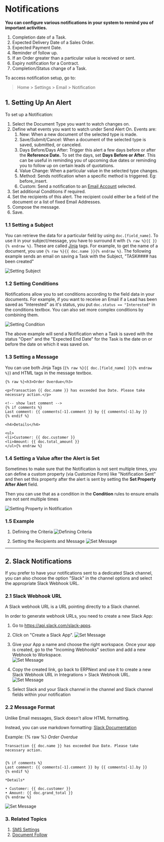 <!-- add-breadcrumbs -->
# Notifications

**You can configure various notifications in your system to remind you of important activities.**

1. Completion date of a Task.
2. Expected Delivery Date of a Sales Order.
3. Expected Payment Date.
4. Reminder of follow up.
5. If an Order greater than a particular value is received or sent.
6. Expiry notification for a Contract.
7. Completion/Status change of a Task.

To access notification setup, go to:

> Home > Settings > Email > Notification

## 1. Setting Up An Alert

To set up a Notification:

1. Select the Document Type you want to watch changes on.
2. Define what events you want to watch under Send Alert On. Events are:
    1. New: When a new document of the selected type is made.
    2. Save/Submit/Cancel: When a document of the selected type is saved, submitted, or canceled.
    4. Days Before/Days After: Trigger this alert a few days before or after the **Reference Date.** To set the days, set **Days Before or After**. This can be useful in reminding you of upcoming due dates or reminding you to follow up on certain leads of quotations.
    3. Value Change: When a particular value in the selected type changes.
    1. Method: Sends notification when a specific method is triggered. Eg: before_insert.
    1. Custom: Send a notification to an [Email Account](/docs/user/manual/en/setting-up/email/email-account) selected.
3. Set additional Conditions if required.
4. Set the recipients of this alert. The recipient could either be a field of the document or a list of fixed Email Addresses.
5. Compose the message.
1. Save.


### 1.1 Setting a Subject
You can retrieve the data for a particular field by using `doc.[field_name]`. To use it in your subject/message, you have to surround it with `{% raw %}{{ }}{% endraw %}`. These are called [Jinja](http://jinja.pocoo.org/) tags. For example, to get the name of a document, you use `{% raw %}{{ doc.name }}{% endraw %}`. The following example sends an email on saving a Task with the Subject, "TASK#### has been created"

<img class="screenshot" alt="Setting Subject" src="{{docs_base_url}}/assets/img/setup/notifications/email-alert-subject.png">

### 1.2 Setting Conditions

Notifications allow you to set conditions according to the field data in your documents. For example, if you want to receive an Email if a Lead has been saved as "Interested" as it's status, you put `doc.status == "Interested"` in the conditions textbox. You can also set more complex conditions by combining them.

<img class="screenshot" alt="Setting Condition" src="{{docs_base_url}}/assets/img/setup/notifications/email-alert-condition.png">

The above example will send a Notification when a Task is saved with the status "Open" and the "Expected End Date" for the Task is the date on or before the date on which it was saved on.


### 1.3 Setting a Message

You can use both Jinja Tags (`{% raw %}{{ doc.[field_name] }}{% endraw %}`) and HTML tags in the message textbox.

    {% raw %}<h3>Order Overdue</h3>

    <p>Transaction {{ doc.name }} has exceeded Due Date. Please take necessary action.</p>

    <!-- show last comment -->
    {% if comments %}
    Last comment: {{ comments[-1].comment }} by {{ comments[-1].by }}
    {% endif %}

    <h4>Details</h4>

    <ul>
    <li>Customer: {{ doc.customer }}
    <li>Amount: {{ doc.total_amount }}
    </ul>{% endraw %}


### 1.4 Setting a Value after the Alert is Set

Sometimes to make sure that the Notification is not sent multiple times, you can
define a custom property (via Customize Form) like "Notification Sent" and then
set this property after the alert is sent by setting the **Set Property After Alert**
field.

Then you can use that as a condition in the **Condition** rules to ensure emails are not sent multiple times

<img class="screenshot" alt="Setting Property in Notification" src="{{docs_base_url}}/assets/img/setup/notifications/email-alert-subject.png">

### 1.5 Example

1. Defining the Criteria
    <img class="screenshot" alt="Defining Criteria" src="{{docs_base_url}}/assets/img/setup/notifications/email-alert-1.png">

1. Setting the Recipients and Message
    <img class="screenshot" alt="Set Message" src="{{docs_base_url}}/assets/img/setup/notifications/email-alert-2.png">


---

## 2. Slack Notifications

If you prefer to have your notifications sent to a dedicated Slack channel, you can also choose the option "Slack" in the channel options and select the appropriate Slack Webhook URL.

### 2.1 Slack Webhook URL

A Slack webhook URL is a URL pointing directly to a Slack channel.

In order to generate webhook URLs, you need to create a new Slack App:

1. Go to https://api.slack.com/slack-apps.
2. Click on "Create a Slack App".
    <img class="screenshot" alt="Set Message" src="{{docs_base_url}}/assets/img/setup/notifications/slack_notification_1.png">

3. Give your App a name and choose the right workspace.
    Once your app is created, go to the "Incoming Webhooks" section and add a new Webhook to Workspace.  
    <img class="screenshot" alt="Set Message" src="{{docs_base_url}}/assets/img/setup/notifications/slack_notification_2.png">

4. Copy the created link, go back to ERPNext and use it to create a new Slack Webhook URL in Integrations > Slack Webhook URL.
    <img class="screenshot" alt="Set Message" src="{{docs_base_url}}/assets/img/setup/notifications/slack_notification_3.png">

5. Select Slack and your Slack channel in the channel and Slack channel fields within your notification
    

### 2.2 Message Format

Unlike Email messages, Slack doesn't allow HTML formatting.

Instead, you can use markdown formatting: [Slack Documentation](https://get.slack.help/hc/en-us/articles/202288908-Format-your-messages)

Example:
    {% raw %}
    *Order Overdue*

    Transaction {{ doc.name }} has exceeded Due Date. Please take necessary action.


    {% if comments %}
    Last comment: {{ comments[-1].comment }} by {{ comments[-1].by }}
    {% endif %}

    *Details*

    • Customer: {{ doc.customer }}
    • Amount: {{ doc.grand_total }}
    {% endraw %}

<img class="screenshot" alt="Set Message" src="{{docs_base_url}}/assets/img/setup/notifications/slack_notification_4.png">

### 3. Related Topics
1. [SMS Settings](/docs/user/manual/en/setting-up/sms-setting)
1. [Document Follow](/docs/user/manual/en/setting-up/email/document-follow)

